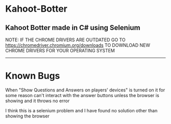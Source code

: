 # Kahoot-Botter
Kahoot Botter made in C# using Selenium
---
NOTE:
IF THE CHROME DRIVERS ARE OUTDATED GO TO https://chromedriver.chromium.org/downloads TO DOWNLOAD NEW CHROME DRIVERS FOR YOUR OPERATING SYSTEM

---
# Known Bugs

When "Show Questions and Answers on players' devices" is turned on it for some reason can't interact with the answer buttons unless the browser is showing and it throws no error

I think this is a selenium problem and I have found no solution other than showing the browser
